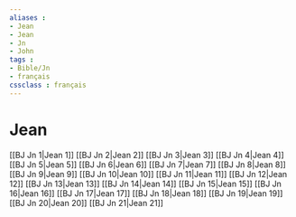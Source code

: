 ```yaml
---
aliases : 
- Jean
- Jean
- Jn
- John
tags : 
- Bible/Jn
- français
cssclass : français
---
```


# Jean

[[BJ Jn 1|Jean 1]]
[[BJ Jn 2|Jean 2]]
[[BJ Jn 3|Jean 3]]
[[BJ Jn 4|Jean 4]]
[[BJ Jn 5|Jean 5]]
[[BJ Jn 6|Jean 6]]
[[BJ Jn 7|Jean 7]]
[[BJ Jn 8|Jean 8]]
[[BJ Jn 9|Jean 9]]
[[BJ Jn 10|Jean 10]]
[[BJ Jn 11|Jean 11]]
[[BJ Jn 12|Jean 12]]
[[BJ Jn 13|Jean 13]]
[[BJ Jn 14|Jean 14]]
[[BJ Jn 15|Jean 15]]
[[BJ Jn 16|Jean 16]]
[[BJ Jn 17|Jean 17]]
[[BJ Jn 18|Jean 18]]
[[BJ Jn 19|Jean 19]]
[[BJ Jn 20|Jean 20]]
[[BJ Jn 21|Jean 21]]
